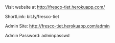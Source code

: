 Visit website at http://fresco-tiet.herokuapp.com/

ShortLink: bit.ly/fresco-tiet

Admin Site: http://fresco-tiet.herokuapp.com/admin

Admin Password: adminpasswd
